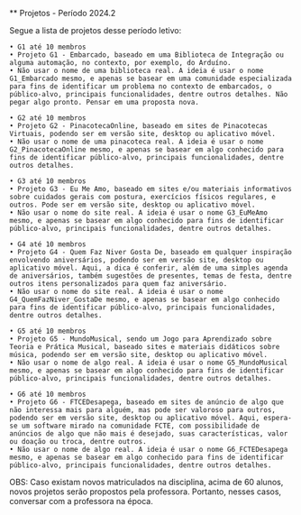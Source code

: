 ** Projetos - Período   2024.2

Segue a lista de projetos desse período letivo:

    • G1 até 10 membros
    • Projeto G1 - Embarcado, baseado em uma Biblioteca de Integração ou alguma automação, no contexto, por exemplo, do Arduíno.
    • Não usar o nome de uma biblioteca real. A ideia é usar o nome G1_Embarcado mesmo, e apenas se basear em uma comunidade especializada para fins de identificar um problema no contexto de embarcados, o público-alvo, principais funcionalidades, dentre outros detalhes. Não pegar algo pronto. Pensar em uma proposta nova.

    • G2 até 10 membros
    • Projeto G2 - PinacotecaOnline, baseado em sites de Pinacotecas Virtuais, podendo ser em versão site, desktop ou aplicativo móvel.
    • Não usar o nome de uma pinacoteca real. A ideia é usar o nome G2_PinacotecaOnline mesmo, e apenas se basear em algo conhecido para fins de identificar público-alvo, principais funcionalidades, dentre outros detalhes.

    • G3 até 10 membros
    • Projeto G3 - Eu Me Amo, baseado em sites e/ou materiais informativos sobre cuidados gerais com postura, exercícios físicos regulares, e outros. Pode ser em versão site, desktop ou aplicativo móvel.
    • Não usar o nome do site real. A ideia é usar o nome G3_EuMeAmo mesmo, e apenas se basear em algo conhecido para fins de identificar público-alvo, principais funcionalidades, dentre outros detalhes.

    • G4 até 10 membros
    • Projeto G4 - Quem Faz Niver Gosta De, baseado em qualquer inspiração envolvendo aniversários, podendo ser em versão site, desktop ou aplicativo móvel. Aqui, a dica é conferir, além de uma simples agenda de aniversários, também sugestões de presentes, temas de festa, dentre outros itens personalizados para quem faz aniversário.
    • Não usar o nome do site real. A ideia é usar o nome G4_QuemFazNiver_GostaDe mesmo, e apenas se basear em algo conhecido para fins de identificar público-alvo, principais funcionalidades, dentre outros detalhes.

    • G5 até 10 membros
    • Projeto G5 - MundoMusical, sendo um Jogo para Aprendizado sobre Teoria e Prática Musical, baseado sites e materiais didáticos sobre música, podendo ser em versão site, desktop ou aplicativo móvel. 
    • Não usar o nome de algo real. A ideia é usar o nome G5_MundoMusical mesmo, e apenas se basear em algo conhecido para fins de identificar público-alvo, principais funcionalidades, dentre outros detalhes.

    • G6 até 10 membros
    • Projeto G6 - FTCEDesapega, baseado em sites de anúncio de algo que não interessa mais para alguém, mas pode ser valoroso para outros, podendo ser em versão site, desktop ou aplicativo móvel. Aqui, espera-se um software mirado na comunidade FCTE, com possibilidade de anúncios de algo que não mais é desejado, suas características, valor ou doação ou troca, dentre outros.
    • Não usar o nome de algo real. A ideia é usar o nome G6_FCTEDesapega mesmo, e apenas se basear em algo conhecido para fins de identificar público-alvo, principais funcionalidades, dentre outros detalhes.

OBS: Caso existam novos matriculados na disciplina, acima de 60 alunos, novos projetos serão propostos pela professora. Portanto, nesses casos, conversar com a professora na época.
